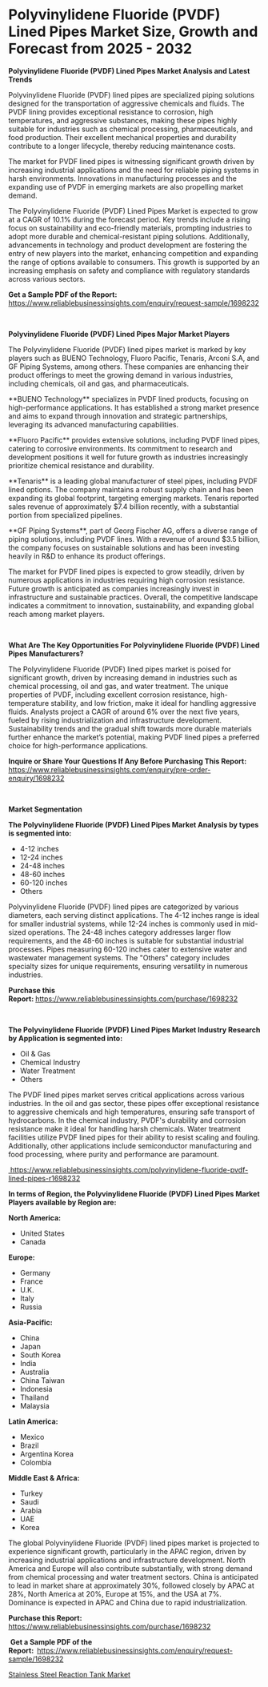 <p><h1>Polyvinylidene Fluoride (PVDF) Lined Pipes Market Size, Growth and Forecast from 2025 - 2032</h1></p><p><strong>Polyvinylidene Fluoride (PVDF) Lined Pipes Market Analysis and Latest Trends</strong></p>
<p><p>Polyvinylidene Fluoride (PVDF) lined pipes are specialized piping solutions designed for the transportation of aggressive chemicals and fluids. The PVDF lining provides exceptional resistance to corrosion, high temperatures, and aggressive substances, making these pipes highly suitable for industries such as chemical processing, pharmaceuticals, and food production. Their excellent mechanical properties and durability contribute to a longer lifecycle, thereby reducing maintenance costs.</p><p>The market for PVDF lined pipes is witnessing significant growth driven by increasing industrial applications and the need for reliable piping systems in harsh environments. Innovations in manufacturing processes and the expanding use of PVDF in emerging markets are also propelling market demand. </p><p>The Polyvinylidene Fluoride (PVDF) Lined Pipes Market is expected to grow at a CAGR of 10.1% during the forecast period. Key trends include a rising focus on sustainability and eco-friendly materials, prompting industries to adopt more durable and chemical-resistant piping solutions. Additionally, advancements in technology and product development are fostering the entry of new players into the market, enhancing competition and expanding the range of options available to consumers. This growth is supported by an increasing emphasis on safety and compliance with regulatory standards across various sectors.</p></p>
<p><strong>Get a Sample PDF of the Report:&nbsp;</strong> <a href="https://www.reliablebusinessinsights.com/enquiry/request-sample/1698232?utm_campaign=3030&utm_medium=2&utm_source=Github&utm_content=ia&utm_term=24032025&utm_id=polyvinylidene-fluoride-pvdf-lined-pipes">https://www.reliablebusinessinsights.com/enquiry/request-sample/1698232</a></p>
<p>&nbsp;</p>
<p><strong>Polyvinylidene Fluoride (PVDF) Lined Pipes Major Market Players</strong></p>
<p><p>The Polyvinylidene Fluoride (PVDF) lined pipes market is marked by key players such as BUENO Technology, Fluoro Pacific, Tenaris, Arconi S.A, and GF Piping Systems, among others. These companies are enhancing their product offerings to meet the growing demand in various industries, including chemicals, oil and gas, and pharmaceuticals.</p><p>**BUENO Technology** specializes in PVDF lined products, focusing on high-performance applications. It has established a strong market presence and aims to expand through innovation and strategic partnerships, leveraging its advanced manufacturing capabilities.</p><p>**Fluoro Pacific** provides extensive solutions, including PVDF lined pipes, catering to corrosive environments. Its commitment to research and development positions it well for future growth as industries increasingly prioritize chemical resistance and durability.</p><p>**Tenaris** is a leading global manufacturer of steel pipes, including PVDF lined options. The company maintains a robust supply chain and has been expanding its global footprint, targeting emerging markets. Tenaris reported sales revenue of approximately $7.4 billion recently, with a substantial portion from specialized pipelines.</p><p>**GF Piping Systems**, part of Georg Fischer AG, offers a diverse range of piping solutions, including PVDF lines. With a revenue of around $3.5 billion, the company focuses on sustainable solutions and has been investing heavily in R&D to enhance its product offerings.</p><p>The market for PVDF lined pipes is expected to grow steadily, driven by numerous applications in industries requiring high corrosion resistance. Future growth is anticipated as companies increasingly invest in infrastructure and sustainable practices. Overall, the competitive landscape indicates a commitment to innovation, sustainability, and expanding global reach among market players.</p></p>
<p>&nbsp;</p>
<p><strong>What Are The Key Opportunities For Polyvinylidene Fluoride (PVDF) Lined Pipes Manufacturers?</strong></p>
<p><p>The Polyvinylidene Fluoride (PVDF) lined pipes market is poised for significant growth, driven by increasing demand in industries such as chemical processing, oil and gas, and water treatment. The unique properties of PVDF, including excellent corrosion resistance, high-temperature stability, and low friction, make it ideal for handling aggressive fluids. Analysts project a CAGR of around 6% over the next five years, fueled by rising industrialization and infrastructure development. Sustainability trends and the gradual shift towards more durable materials further enhance the market’s potential, making PVDF lined pipes a preferred choice for high-performance applications.</p></p>
<p><strong>Inquire or Share Your Questions If Any Before Purchasing This Report:</strong> <a href="https://www.reliablebusinessinsights.com/enquiry/pre-order-enquiry/1698232?utm_campaign=3030&utm_medium=2&utm_source=Github&utm_content=ia&utm_term=24032025&utm_id=polyvinylidene-fluoride-pvdf-lined-pipes">https://www.reliablebusinessinsights.com/enquiry/pre-order-enquiry/1698232</a></p>
<p>&nbsp;</p>
<p><strong>Market Segmentation</strong></p>
<p><strong>The Polyvinylidene Fluoride (PVDF) Lined Pipes Market Analysis by types is segmented into:</strong></p>
<p><ul><li>4-12 inches</li><li>12-24 inches</li><li>24-48 inches</li><li>48-60 inches</li><li>60-120 inches</li><li>Others</li></ul></p>
<p><p>Polyvinylidene Fluoride (PVDF) lined pipes are categorized by various diameters, each serving distinct applications. The 4-12 inches range is ideal for smaller industrial systems, while 12-24 inches is commonly used in mid-sized operations. The 24-48 inches category addresses larger flow requirements, and the 48-60 inches is suitable for substantial industrial processes. Pipes measuring 60-120 inches cater to extensive water and wastewater management systems. The "Others" category includes specialty sizes for unique requirements, ensuring versatility in numerous industries.</p></p>
<p><strong>Purchase this Report:&nbsp;</strong><a href="https://www.reliablebusinessinsights.com/purchase/1698232?utm_campaign=3030&utm_medium=2&utm_source=Github&utm_content=ia&utm_term=24032025&utm_id=polyvinylidene-fluoride-pvdf-lined-pipes">https://www.reliablebusinessinsights.com/purchase/1698232</a></p>
<p>&nbsp;</p>
<p><strong>The Polyvinylidene Fluoride (PVDF) Lined Pipes Market Industry Research by Application is segmented into:</strong></p>
<p><ul><li>Oil & Gas</li><li>Chemical Industry</li><li>Water Treatment</li><li>Others</li></ul></p>
<p><p>The PVDF lined pipes market serves critical applications across various industries. In the oil and gas sector, these pipes offer exceptional resistance to aggressive chemicals and high temperatures, ensuring safe transport of hydrocarbons. In the chemical industry, PVDF's durability and corrosion resistance make it ideal for handling harsh chemicals. Water treatment facilities utilize PVDF lined pipes for their ability to resist scaling and fouling. Additionally, other applications include semiconductor manufacturing and food processing, where purity and performance are paramount.</p></p>
<p><a href="https://www.reliablebusinessinsights.com/polyvinylidene-fluoride-pvdf-lined-pipes-r1698232?utm_campaign=3030&utm_medium=2&utm_source=Github&utm_content=ia&utm_term=24032025&utm_id=polyvinylidene-fluoride-pvdf-lined-pipes">&nbsp;https://www.reliablebusinessinsights.com/polyvinylidene-fluoride-pvdf-lined-pipes-r1698232</a></p>
<p><strong>In terms of Region, the Polyvinylidene Fluoride (PVDF) Lined Pipes Market Players available by Region are:</strong></p>
<p>
    <p> <strong> North America: </strong>
        <ul>
            <li>United States</li>
            <li>Canada</li>
        </ul>
        </p> 
    <p> <strong> Europe: </strong>
        <ul>
            <li>Germany</li>
            <li>France</li>
            <li>U.K.</li>
            <li>Italy</li>
            <li>Russia</li>
        </ul>
        </p> 
    <p> <strong> Asia-Pacific: </strong>
        <ul>
            <li>China</li>
            <li>Japan</li>
            <li>South Korea</li>
            <li>India</li>
            <li>Australia</li>
            <li>China Taiwan</li>
            <li>Indonesia</li>
            <li>Thailand</li>
            <li>Malaysia</li>
        </ul>
        </p> 
    <p> <strong> Latin America: </strong>
        <ul>
            <li>Mexico</li>
            <li>Brazil</li>
            <li>Argentina Korea</li>
            <li>Colombia</li>
        </ul>
        </p> 
    <p> <strong> Middle East & Africa: </strong>
        <ul>
            <li>Turkey</li>
            <li>Saudi</li>
            <li>Arabia</li>
            <li>UAE</li>
            <li>Korea</li>
        </ul>
    </p>
    </p>
<p><p>The global Polyvinylidene Fluoride (PVDF) lined pipes market is projected to experience significant growth, particularly in the APAC region, driven by increasing industrial applications and infrastructure development. North America and Europe will also contribute substantially, with strong demand from chemical processing and water treatment sectors. China is anticipated to lead in market share at approximately 30%, followed closely by APAC at 28%, North America at 20%, Europe at 15%, and the USA at 7%. Dominance is expected in APAC and China due to rapid industrialization.</p></p>
<p><strong>Purchase this Report: </strong><a href="https://www.reliablebusinessinsights.com/purchase/1698232?utm_campaign=3030&utm_medium=2&utm_source=Github&utm_content=ia&utm_term=24032025&utm_id=polyvinylidene-fluoride-pvdf-lined-pipes">https://www.reliablebusinessinsights.com/purchase/1698232</a></p>
<p>&nbsp;<strong>Get a Sample PDF of the Report:&nbsp;&nbsp;</strong><a href="https://www.reliablebusinessinsights.com/enquiry/request-sample/1698232?utm_campaign=3030&utm_medium=2&utm_source=Github&utm_content=ia&utm_term=24032025&utm_id=polyvinylidene-fluoride-pvdf-lined-pipes">https://www.reliablebusinessinsights.com/enquiry/request-sample/1698232</a></p>
<p><strong></strong></p>
<p><p><a href="https://github.com/zupankocka/Market-Research-Report-List-1/blob/main/stainless-steel-reaction-tank-market.md?utm_campaign=3030&utm_medium=2&utm_source=Github&utm_content=ia&utm_term=24032025&utm_id=polyvinylidene-fluoride-pvdf-lined-pipes">Stainless Steel Reaction Tank Market</a></p></p>